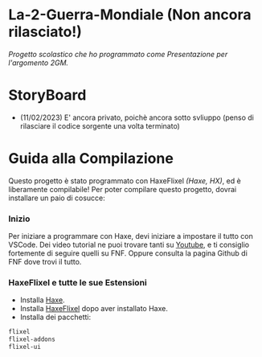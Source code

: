 # La-2-Guerra-Mondiale (Non ancora rilasciato!)
_Progetto scolastico che ho programmato come Presentazione per l'argomento 2GM._

# StoryBoard
- (11/02/2023) E' ancora privato, poichè ancora sotto svliuppo (penso di rilasciare il codice sorgente una volta terminato)


# Guida alla Compilazione
Questo progetto è stato programmato con HaxeFlixel *(Haxe, HX)*, ed è liberamente compilabile!
Per poter compilare questo progetto, dovrai installare un paio di cosucce:

### Inizio
Per iniziare a programmare con Haxe, devi iniziare a impostare il tutto con VSCode. 
Dei video tutorial ne puoi trovare tanti su [Youtube](https://www.youtube.com), e ti consiglio fortemente di seguire quelli
su FNF. Oppure consulta la pagina Github di FNF dove trovi il tutto.

### HaxeFlixel e tutte le sue Estensioni
- Installa [Haxe](https://haxe.org/download/).
- Installa [HaxeFlixel](https://haxeflixel.com/documentation/install-haxeflixel/) dopo aver installato Haxe.
- Installa dei pacchetti:
 ```cmd 
flixel
flixel-addons
flixel-ui
 ```
